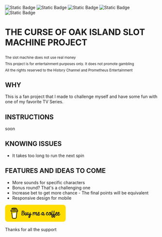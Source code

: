 ![Static Badge](https://img.shields.io/badge/version-1.1.1-535bf2) ![Static Badge](https://img.shields.io/badge/react-^18.2.0-535bf2) ![Static Badge](https://img.shields.io/badge/npm-10.2.1-red) ![Static Badge](https://img.shields.io/badge/node-19.6.1-green) ![Static Badge](https://img.shields.io/badge/vite-^4.1.0-purple) 

# THE CURSE OF OAK ISLAND SLOT MACHINE PROJECT

<sub>The slot machine does not use real money<br>
This project is for entertainment purposes only. It does not promote gambling<br>
All the rights reserved to the History Channel and Prometheus Entertainment

## WHY
This is a fan project that I made to challenge myself and have some fun with one of my favorite TV Series.

## INSTRUCTIONS
soon

## KNOWING ISSUES
- It takes too long to run the next spin


## FEATURES AND IDEAS TO COME
- More sounds for specific characters
- Bonus round? That's a challenging one
- Increase bet to get more chance - The final points will be equivalent
- Responsive design for mobile


[<img src="https://raw.githubusercontent.com/lucassacheto/oakisland-slot-machine/main/public/bmc-button.png" style="width:200px">](https://www.buymeacoffee.com/lucassacheto)

Thanks for all the support